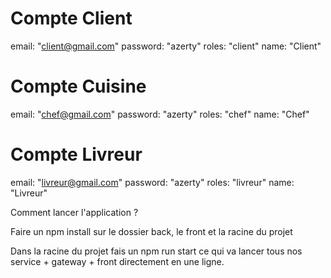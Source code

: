 # Compte Client

email: "client@gmail.com"
password: "azerty"
roles: "client"
name: "Client"

# Compte Cuisine

email: "chef@gmail.com"
password: "azerty"
roles: "chef"
name: "Chef"

# Compte Livreur

email: "livreur@gmail.com"
password: "azerty"
roles: "livreur"
name: "Livreur"


Comment lancer l'application ?

Faire un npm install sur le dossier back, le front et la racine du projet

Dans la racine du projet fais un npm run start ce qui va lancer tous nos service + gateway + front directement en une ligne.
